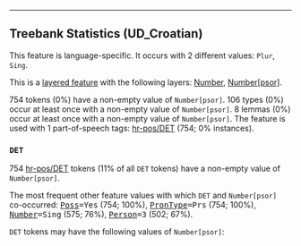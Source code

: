 

--------------------------------------------------------------------------------

## Treebank Statistics (UD_Croatian)

This feature is language-specific.
It occurs with 2 different values: `Plur`, `Sing`.

This is a <a href="../../u/overview/feat-layers.html">layered feature</a> with the following layers: [Number](), [Number[psor]]().

754 tokens (0%) have a non-empty value of `Number[psor]`.
106 types (0%) occur at least once with a non-empty value of `Number[psor]`.
8 lemmas (0%) occur at least once with a non-empty value of `Number[psor]`.
The feature is used with 1 part-of-speech tags: [hr-pos/DET]() (754; 0% instances).

### `DET`

754 [hr-pos/DET]() tokens (11% of all `DET` tokens) have a non-empty value of `Number[psor]`.

The most frequent other feature values with which `DET` and `Number[psor]` co-occurred: <tt><a href="Poss.html">Poss</a>=Yes</tt> (754; 100%), <tt><a href="PronType.html">PronType</a>=Prs</tt> (754; 100%), <tt><a href="Number.html">Number</a>=Sing</tt> (575; 76%), <tt><a href="Person.html">Person</a>=3</tt> (502; 67%).

`DET` tokens may have the following values of `Number[psor]`:


